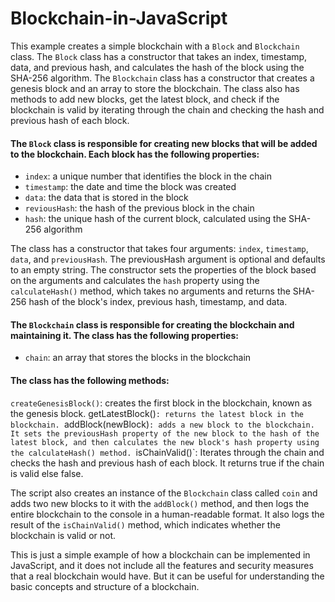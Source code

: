 # Blockchain-in-JavaScript

This example creates a simple blockchain with a `Block` and `Blockchain` class. The `Block` class has a constructor that takes an index, timestamp, data, and previous hash, and calculates the hash of the block using the SHA-256 algorithm. The `Blockchain` class has a constructor that creates a genesis block and an array to store the blockchain. The class also has methods to add new blocks, get the latest block, and check if the blockchain is valid by iterating through the chain and checking the hash and previous hash of each block.


#### The `Block` class is responsible for creating new blocks that will be added to the blockchain. Each block has the following properties: ####

 - `index`: a unique number that identifies the block in the chain
 - `timestamp`: the date and time the block was created
 - `data`: the data that is stored in the block
 - `reviousHash`: the hash of the previous block in the chain
 - `hash`: the unique hash of the current block, calculated using the SHA-256 algorithm

The class has a constructor that takes four arguments: `index`, `timestamp`, `data`, and `previousHash`. The previousHash argument is optional and defaults to an empty string. The constructor sets the properties of the block based on the arguments and calculates the `hash` property using the `calculateHash()` method, which takes no arguments and returns the SHA-256 hash of the block's index, previous hash, timestamp, and data.

#### The `Blockchain` class is responsible for creating the blockchain and maintaining it. The class has the following properties: ####

 - `chain`: an array that stores the blocks in the blockchain

#### The class has the following methods: ####

`createGenesisBlock()`: creates the first block in the blockchain, known as the genesis block.
getLatestBlock()`: returns the latest block in the blockchain.
`addBlock(newBlock)`: adds a new block to the blockchain. It sets the previousHash property of the new block to the hash of the latest block, and then calculates the new block's hash property using the calculateHash() method.
`isChainValid()`: Iterates through the chain and checks the hash and previous hash of each block. It returns true if the chain is valid else false.

The script also creates an instance of the `Blockchain` class called `coin` and adds two new blocks to it with the `addBlock()` method, and then logs the entire blockchain to the console in a human-readable format. It also logs the result of the `isChainValid()` method, which indicates whether the blockchain is valid or not.

This is just a simple example of how a blockchain can be implemented in JavaScript, and it does not include all the features and security measures that a real blockchain would have. But it can be useful for understanding the basic concepts and structure of a blockchain.
